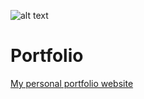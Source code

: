 ![alt text](https://github.com/Connectslide121/Portfolio/blob/main/Connect_banner_github.png)

# Portfolio

[My personal portfolio website](https://connectslide121.github.io/Portfolio/)
